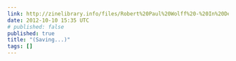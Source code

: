 ```yaml
---
link: http://zinelibrary.info/files/Robert%20Paul%20Wolff%20-%20In%20Defense%20of%20Anarchism.pdf
date: 2012-10-10 15:35 UTC
# published: false
published: true
title: "(Saving...)"
tags: []
---
```



